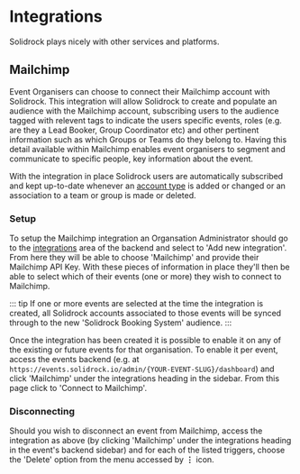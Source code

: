 # Integrations

Solidrock plays nicely with other services and platforms.

## Mailchimp

Event Organisers can choose to connect their Mailchimp account with Solidrock. This integration will allow Solidrock to create and populate an audience with the Mailchimp account, subscribing users to the audience tagged with relevent tags to indicate the users specific events, roles (e.g. are they a Lead Booker, Group Coordinator etc) and other pertinent information such as which Groups or Teams do they belong to. Having this detail available within Mailchimp enables event organisers to segment and communicate to specific people, key information about the event.

With the integration in place Solidrock users are automatically subscribed and kept up-to-date whenever an [account type](/guide/accounts/#account-types) is added or changed or an association to a team or group is made or deleted.

### Setup

To setup the Mailchimp integration an Organsation Administrator should go to the [integrations](https://events.solidrock.io/admin/organisations-integrations) area of the backend and select to 'Add new integration'. From here they will be able to choose 'Mailchimp' and provide their Mailchimp API Key. With these pieces of information in place they'll then be able to select which of their events (one or more) they wish to connect to Mailchimp.

::: tip
If one or more events are selected at the time the integration is created, all Solidrock accounts associated to those events will be synced through to the new 'Solidrock Booking System' audience.
:::

Once the integration has been created it is possible to enable it on any of the existing or future events for that organisation. To enable it per event, access the events backend (e.g. at `https://events.solidrock.io/admin/{YOUR-EVENT-SLUG}/dashboard`) and click 'Mailchimp' under the integrations heading in the sidebar. From this page click to 'Connect to Mailchimp'.

### Disconnecting

Should you wish to disconnect an event from Mailchimp, access the integration as above (by clicking 'Mailchimp' under the integrations heading in the event's backend sidebar) and for each of the listed triggers, choose the 'Delete' option from the menu accessed by **&vellip;** icon.
